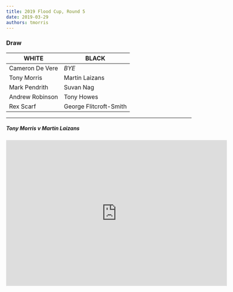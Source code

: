 ```yaml
---
title: 2019 Flood Cup, Round 5
date: 2019-03-29
authors: tmorris
---
```


### Draw

| WHITE                  | BLACK                  |
| ---------------------- | ---------------------- |
| Cameron De Vere        | *BYE*                  |
| Tony Morris            | Martin Laizans         |
| Mark Pendrith          | Suvan Nag              |
| Andrew Robinson        | Tony Howes             |
| Rex Scarf              | George Flitcroft-Smith |

----

##### Tony Morris v Martin Laizans

<iframe src="https://lichess.org/embed/1NpXbcuS?theme=auto&amp;bg=auto" width=600 height=397 frameborder=0></iframe>
